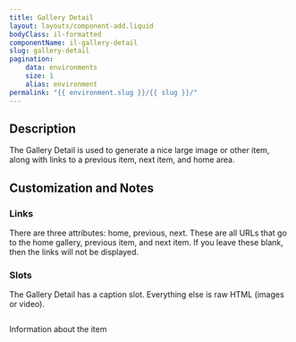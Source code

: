 ```yaml
---
title: Gallery Detail
layout: layouts/component-add.liquid
bodyClass: il-formatted
componentName: il-gallery-detail
slug: gallery-detail
pagination:
    data: environments
    size: 1
    alias: environment
permalink: "{{ environment.slug }}/{{ slug }}/"
---
```


## Description 
The Gallery Detail is used to generate a nice large image or other item, along with links to a previous item, next item, and home area. 

## Customization and Notes

### Links

There are three attributes: home, previous, next. These are all URLs that go to the home gallery, previous item, and next item. If you leave these blank, then the links will not be displayed. 

### Slots

The Gallery Detail has a caption slot. Everything else is raw HTML (images or video).

<div class="template-information" data-name="default">
    <il-gallery-detail>
        <img alt="" src="https://picsum.photos/600/800">
        <p slot="caption">Information about the item</p>
    </il-gallery-detail>
</div>